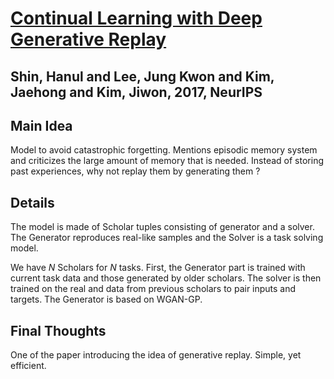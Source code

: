 <style TYPE="text/css">
code.has-jax {font: inherit; font-size: 100%; background: inherit; border: inherit;}
</style>
<script type="text/x-mathjax-config">
MathJax.Hub.Config({
    tex2jax: {
        inlineMath: [['$','$'], ['\\(','\\)']],
        skipTags: ['script', 'noscript', 'style', 'textarea', 'pre'] // removed 'code' entry
    }
});
MathJax.Hub.Queue(function() {
    var all = MathJax.Hub.getAllJax(), i;
    for(i = 0; i < all.length; i += 1) {
        all[i].SourceElement().parentNode.className += ' has-jax';
    }
});
</script>
<script type="text/javascript" src="https://cdnjs.cloudflare.com/ajax/libs/mathjax/2.7.4/MathJax.js?config=TeX-AMS_HTML-full"></script>
[Continual Learning with Deep Generative Replay](http://papers.nips.cc/paper/6892-continual-learning-with-deep-generative-replay.pdf)
======================================================================================================================================

Shin, Hanul and Lee, Jung Kwon and Kim, Jaehong and Kim, Jiwon, 2017, NeurIPS
------------

Main Idea
---------

Model to avoid catastrophic forgetting.  Mentions episodic memory system and criticizes the large amount of memory that is needed.  Instead of  storing past experiences, why not replay them by generating them ?

Details
------

The model is made of Scholar tuples consisting of generator and a solver. The Generator reproduces real-like samples and the Solver is a task solving model. 

We have $N$ Scholars for $N$ tasks.  First, the Generator part is trained with current task data and those generated by older scholars. The solver is then trained on the real and data from previous scholars to pair inputs and targets. The Generator is based on WGAN-GP.

Final Thoughts
-------------

One of the paper introducing the idea of generative replay. Simple, yet efficient.